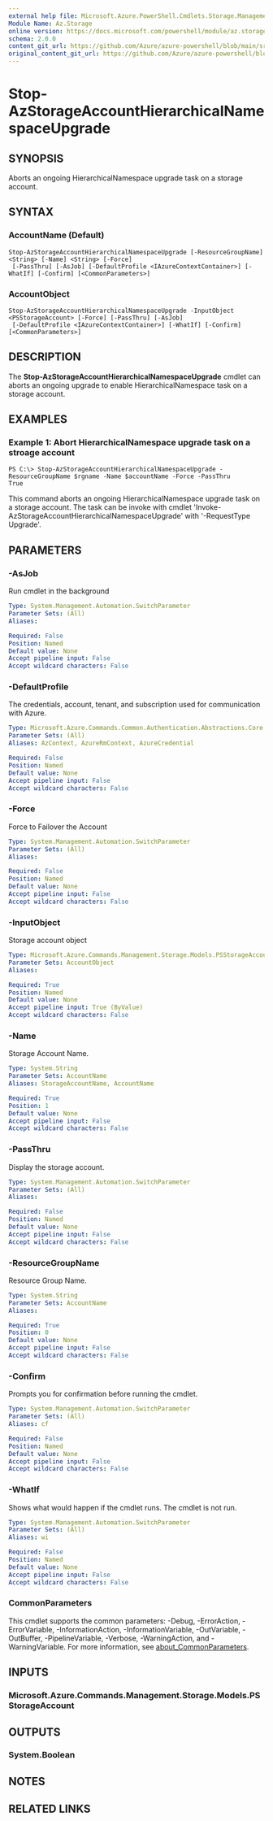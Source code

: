 ```yaml
---
external help file: Microsoft.Azure.PowerShell.Cmdlets.Storage.Management.dll-Help.xml
Module Name: Az.Storage
online version: https://docs.microsoft.com/powershell/module/az.storage/stop-azstorageaccounthierarchicalnamespaceupgrade
schema: 2.0.0
content_git_url: https://github.com/Azure/azure-powershell/blob/main/src/Storage/Storage.Management/help/Stop-AzStorageAccountHierarchicalNamespaceUpgrade.md
original_content_git_url: https://github.com/Azure/azure-powershell/blob/main/src/Storage/Storage.Management/help/Stop-AzStorageAccountHierarchicalNamespaceUpgrade.md
---
```


# Stop-AzStorageAccountHierarchicalNamespaceUpgrade

## SYNOPSIS
Aborts an ongoing HierarchicalNamespace upgrade task on a storage account.

## SYNTAX

### AccountName (Default)
```
Stop-AzStorageAccountHierarchicalNamespaceUpgrade [-ResourceGroupName] <String> [-Name] <String> [-Force]
 [-PassThru] [-AsJob] [-DefaultProfile <IAzureContextContainer>] [-WhatIf] [-Confirm] [<CommonParameters>]
```

### AccountObject
```
Stop-AzStorageAccountHierarchicalNamespaceUpgrade -InputObject <PSStorageAccount> [-Force] [-PassThru] [-AsJob]
 [-DefaultProfile <IAzureContextContainer>] [-WhatIf] [-Confirm] [<CommonParameters>]
```

## DESCRIPTION
The **Stop-AzStorageAccountHierarchicalNamespaceUpgrade** cmdlet can aborts an ongoing upgrade to enable HierarchicalNamespace task on a storage account.

## EXAMPLES

### Example 1: Abort HierarchicalNamespace upgrade task on a stroage account
<!-- Skip: Output cannot be splitted from code -->
```
PS C:\> Stop-AzStorageAccountHierarchicalNamespaceUpgrade -ResourceGroupName $rgname -Name $accountName -Force -PassThru
True
```

This command aborts an ongoing HierarchicalNamespace upgrade task on a storage account.
The task can be invoke with cmdlet 'Invoke-AzStorageAccountHierarchicalNamespaceUpgrade' with '-RequestType Upgrade'.

## PARAMETERS

### -AsJob
Run cmdlet in the background

```yaml
Type: System.Management.Automation.SwitchParameter
Parameter Sets: (All)
Aliases:

Required: False
Position: Named
Default value: None
Accept pipeline input: False
Accept wildcard characters: False
```

### -DefaultProfile
The credentials, account, tenant, and subscription used for communication with Azure.

```yaml
Type: Microsoft.Azure.Commands.Common.Authentication.Abstractions.Core.IAzureContextContainer
Parameter Sets: (All)
Aliases: AzContext, AzureRmContext, AzureCredential

Required: False
Position: Named
Default value: None
Accept pipeline input: False
Accept wildcard characters: False
```

### -Force
Force to Failover the Account

```yaml
Type: System.Management.Automation.SwitchParameter
Parameter Sets: (All)
Aliases:

Required: False
Position: Named
Default value: None
Accept pipeline input: False
Accept wildcard characters: False
```

### -InputObject
Storage account object

```yaml
Type: Microsoft.Azure.Commands.Management.Storage.Models.PSStorageAccount
Parameter Sets: AccountObject
Aliases:

Required: True
Position: Named
Default value: None
Accept pipeline input: True (ByValue)
Accept wildcard characters: False
```

### -Name
Storage Account Name.

```yaml
Type: System.String
Parameter Sets: AccountName
Aliases: StorageAccountName, AccountName

Required: True
Position: 1
Default value: None
Accept pipeline input: False
Accept wildcard characters: False
```

### -PassThru
Display the storage account.

```yaml
Type: System.Management.Automation.SwitchParameter
Parameter Sets: (All)
Aliases:

Required: False
Position: Named
Default value: None
Accept pipeline input: False
Accept wildcard characters: False
```

### -ResourceGroupName
Resource Group Name.

```yaml
Type: System.String
Parameter Sets: AccountName
Aliases:

Required: True
Position: 0
Default value: None
Accept pipeline input: False
Accept wildcard characters: False
```

### -Confirm
Prompts you for confirmation before running the cmdlet.

```yaml
Type: System.Management.Automation.SwitchParameter
Parameter Sets: (All)
Aliases: cf

Required: False
Position: Named
Default value: None
Accept pipeline input: False
Accept wildcard characters: False
```

### -WhatIf
Shows what would happen if the cmdlet runs.
The cmdlet is not run.

```yaml
Type: System.Management.Automation.SwitchParameter
Parameter Sets: (All)
Aliases: wi

Required: False
Position: Named
Default value: None
Accept pipeline input: False
Accept wildcard characters: False
```

### CommonParameters
This cmdlet supports the common parameters: -Debug, -ErrorAction, -ErrorVariable, -InformationAction, -InformationVariable, -OutVariable, -OutBuffer, -PipelineVariable, -Verbose, -WarningAction, and -WarningVariable. For more information, see [about_CommonParameters](http://go.microsoft.com/fwlink/?LinkID=113216).

## INPUTS

### Microsoft.Azure.Commands.Management.Storage.Models.PSStorageAccount

## OUTPUTS

### System.Boolean

## NOTES

## RELATED LINKS
